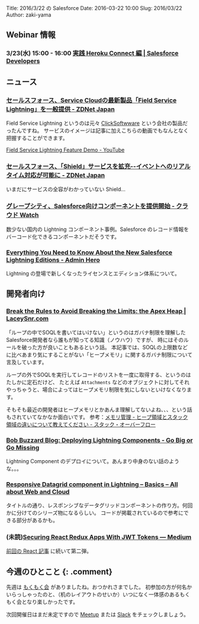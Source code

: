 Title: 2016/3/22 の Salesforce
Date: 2016-03-22 10:00
Slug: 2016/03/22
Author: zaki-yama

## Webinar 情報

### 3/23(水) 15:00 - 16:00 [実践 Heroku Connect 編 | Salesforce Developers](https://developer.salesforce.com/events/webinars/heroku_connect)


## ニュース

### [セールスフォース、Service Cloudの最新製品「Field Service Lightning」を一般提供 - ZDNet Japan](http://japan.zdnet.com/article/35079606/)

Field Service Lightning というのは元々 [ClickSoftwware](http://www.clicksoftware.com/) という会社の製品だったんですね。
サービスのイメージは記事に加えこちらの動画でもなんとなく把握することができます。

[Field Service Lightning Feature Demo - YouTube](https://www.youtube.com/watch?v=PHNMDczWn5I)

### [セールスフォース、「Shield」サービスを拡充--イベントへのリアルタイム対応が可能に - ZDNet Japan](http://japan.zdnet.com/article/35079100/)

いまだにサービスの全容がわかっていない Shield...

### [グレープシティ、Salesforce向けコンポーネントを提供開始 - クラウド Watch](http://cloud.watch.impress.co.jp/docs/news/20160316_748501.html)

数少ない国内の Lightning コンポーネント事例。Salesforce のレコード情報をバーコード化できるコンポーネントだそうです。

### [Everything You Need to Know About the New Salesforce Lightning Editions - Admin Hero](http://www.adminhero.com/salesforce-lightning-editions/)

Lightning の登場で新しくなったライセンスとエディション体系について。

## 開発者向け

### [Break the Rules to Avoid Breaking the Limits: the Apex Heap | LaceySnr.com](http://www.laceysnr.com/break-the-rules-to-avoid-breaking-the-limits/)

「ループの中でSOQLを書いてはいけない」というのはガバナ制限を理解したSalesforce開発者なら誰もが知ってる知識（ノウハウ）ですが、
時にはそのルールを破った方が良いこともあるという話。
本記事では、SOQLの上限数などに比べあまり気にすることがない「ヒープメモリ」に関するガバナ制限について言及しています。

ループの外でSOQLを実行してレコードのリストを一度に取得する、というのはたしかに定石だけど、
たとえば `Attachments` などのオブジェクトに対してそれやっちゃうと、場合によってはヒープメモリ制限を気にしないといけなくなります。

そもそも最近の開発者はヒープメモリとかあんま理解してないよね、、、という話もされていてなかなか面白いです。
参考：[メモリ管理 - ヒープ領域とスタック領域の違いについて教えてください - スタック・オーバーフロー](http://ja.stackoverflow.com/questions/6501/%E3%83%92%E3%83%BC%E3%83%97%E9%A0%98%E5%9F%9F%E3%81%A8%E3%82%B9%E3%82%BF%E3%83%83%E3%82%AF%E9%A0%98%E5%9F%9F%E3%81%AE%E9%81%95%E3%81%84%E3%81%AB%E3%81%A4%E3%81%84%E3%81%A6%E6%95%99%E3%81%88%E3%81%A6%E3%81%8F%E3%81%A0%E3%81%95%E3%81%84)


### [Bob Buzzard Blog: Deploying Lightning Components - Go Big or Go Missing](http://bobbuzzard.blogspot.jp/2016/03/deploying-lightning-components-go-big.html)

Lightning Component のデプロイについて。あんまり中身のない話のような。。。

### [Responsive Datagrid component in Lightning – Basics – All about Web and Cloud](http://www.jitendrazaa.stfi.re/blog/salesforce/responsive-datagrid-component-in-lightning-basics)

タイトルの通り、レスポンシブなデータグリッドコンポーネントの作り方。何回かに分けてのシリーズ物になるらしい。
コードが掲載されているので参考にできる部分があるかも。

### (未読)[Securing React Redux Apps With JWT Tokens — Medium](https://medium.com/@rajaraodv/securing-react-redux-apps-with-jwt-tokens-fcfe81356ea0#.dh98s0icc)

[前回の React 記事](https://medium.com/@rajaraodv/step-by-step-guide-to-building-react-redux-apps-using-mocks-48ca0f47f9a#.no6w5152n) に続いて第二弾。

## 今週のひとこと {: .comment}

先週は [もくもく会](http://www.meetup.com/ja-JP/Tokyo-Salesforce-Developer-Group/events/229118013/) がありましたね。おつかれさまでした。
初参加の方が何名かいらっしゃったのと、（机のレイアウトのせいか）いつになく一体感のあるもくもく会となり楽しかったです。

次回開催日はまだ未定ですので [Meetup](http://www.meetup.com/ja-JP/Tokyo-Salesforce-Developer-Group/) または [Slack](https://tokyosalesforcedg.slack.com) をチェックしましょう。
